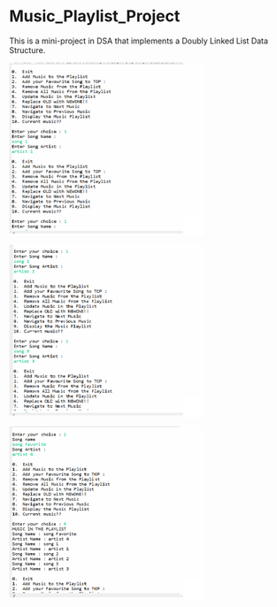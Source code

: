 # Music_Playlist_Project
This is a mini-project in DSA that implements a Doubly Linked List Data Structure.

![screenshot_1](1.png)

![screenshot_2](2.png)

![screenshot_3](3.png)
